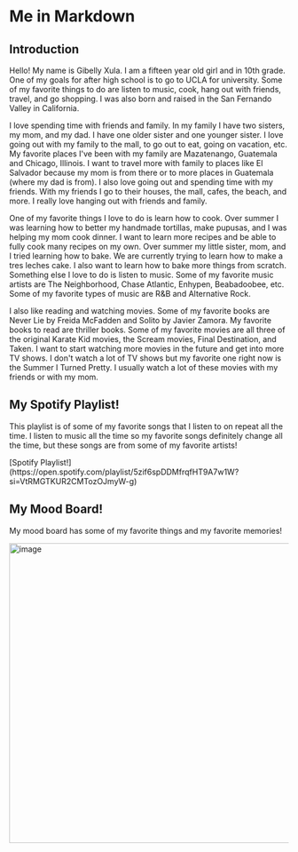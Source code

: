 # Me in Markdown

## Introduction
</p>Hello! My name is Gibelly Xula. I am a fifteen year old girl and in 10th grade. One of my goals for after high school is to go to UCLA for university. Some of my favorite things to do are listen to music, cook, hang out with friends, travel, and go shopping. I was also born and raised in the San Fernando Valley in California. 
</p>
</p></p>I love spending time with friends and family. In my family I have two sisters, my mom, and my dad. I have one older sister and one younger sister. I love going out with my family to the mall, to go out to eat, going on vacation, etc. My favorite places I've been with my family are Mazatenango, Guatemala and Chicago, Illinois. I want to travel more with family to places like El Salvador because my mom is from there or to more places in Guatemala (where my dad is from). I also love going out and spending time with my friends. With my friends I go to their houses, the mall, cafes, the beach, and more. I really love hanging out with friends and family. 
</p>
</p></p>One of my favorite things I love to do is learn how to cook. Over summer I was learning how to better my handmade tortillas, make pupusas, and I was helping my mom cook dinner. I want to learn more recipes and be able to fully cook many recipes on my own. Over summer my little sister, mom, and I tried learning how to bake. We are currently trying to learn how to make a tres leches cake. I also want to learn how to bake more things from scratch. Something else I love to do is listen to music. Some of my favorite music artists are The Neighborhood, Chase Atlantic, Enhypen, Beabadoobee, etc. Some of my favorite types of music are R&B and Alternative Rock.
</p>
</p></p>I also like reading and watching movies. Some of my favorite books are Never Lie by Freida McFadden and Solito by Javier Zamora. My favorite books to read are thriller books. Some of my favorite movies are all three of the original Karate Kid movies, the Scream movies, Final Destination, and Taken. I want to start watching more movies in the future and get into more TV shows. I don't watch a lot of TV shows but my favorite one right now is the Summer I Turned Pretty. I usually watch a lot of these movies with my friends or with my mom.

## My Spotify Playlist!
<p></p>This playlist is of some of my favorite songs that I listen to on repeat all the time. I listen to music all the time so my favorite songs definitely change all the time, but these songs are from some of my favorite artists!
</p>
[Spotify Playlist!](https://open.spotify.com/playlist/5zif6spDDMfrqfHT9A7w1W?si=VtRMGTKUR2CMTozOJmyW-g)

## My Mood Board!
<p></p>My mood board has some of my favorite things and my favorite memories!
</p>
<img width="960" height="540" alt="image" src="https://github.com/user-attachments/assets/601d65d1-6a61-4f2b-b302-f282d56cb61f">
